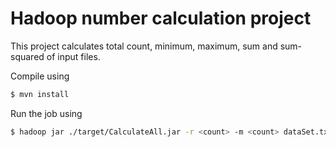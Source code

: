 # Hadoop number calculation project

This project calculates total count, minimum, maximum, sum and sum-squared of input files.

Compile using
```sh
$ mvn install
```

Run the job using
```sh
$ hadoop jar ./target/CalculateAll.jar -r <count> -m <count> dataSet.txt
```
